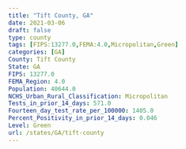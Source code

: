 ```yaml
---
title: "Tift County, GA"
date: 2021-03-06
draft: false
type: county
tags: [FIPS:13277.0,FEMA:4.0,Micropolitan,Green]
categories: [GA]
County: Tift County
State: GA
FIPS: 13277.0
FEMA_Region: 4.0
Population: 40644.0
NCHS_Urban_Rural_Classification: Micropolitan
Tests_in_prior_14_days: 571.0
Fourteen_day_test_rate_per_100000: 1405.0
Percent_Positivity_in_prior_14_days: 0.046
Level: Green
url: /states/GA/tift-county
---
```



